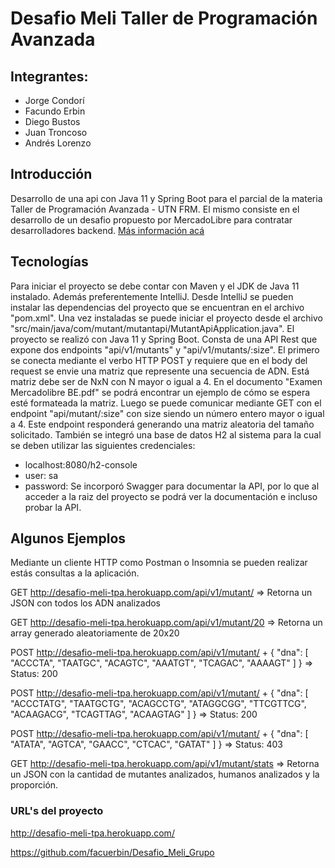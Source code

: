 # Desafio Meli Taller de Programación Avanzada

## Integrantes:
- Jorge Condorí
- Facundo Erbin
- Diego Bustos
- Juan Troncoso
- Andrés Lorenzo

## Introducción

Desarrollo de una api con Java 11 y Spring Boot para el parcial de la materia Taller de Programación Avanzada - UTN FRM. El mismo consiste en el desarrollo de un desafio propuesto por MercadoLibre para contratar desarrolladores backend. [Más información acá](https://github.com/facuerbin/Desafio_Meli_Grupo/blob/main/Examen%20Mercadolibre%20BE.pdf)

## Tecnologías

Para iniciar el proyecto se debe contar con Maven y el JDK de Java 11 instalado. Además preferentemente IntelliJ. Desde IntelliJ se pueden instalar las dependencias del proyecto que se encuentran en el archivo "pom.xml". Una vez instaladas se puede iniciar el proyecto desde el archivo "src/main/java/com/mutant/mutantapi/MutantApiApplication.java".
El proyecto se realizó con Java 11 y Spring Boot. Consta de una API Rest que expone dos endpoints "api/v1/mutants" y "api/v1/mutants/:size". El primero se conecta mediante el verbo HTTP POST y requiere que en el body del request se envie una matriz que represente una secuencia de ADN. Está matriz debe ser de NxN con N mayor o igual a 4. En el documento "Examen Mercadolibre BE.pdf" se podrá encontrar un ejemplo de cómo se espera esté formateada la matriz. Luego se puede comunicar mediante GET con el endpoint "api/mutant/:size" con size siendo un número entero mayor o igual a 4. Este endpoint responderá generando una matriz aleatoria del tamaño solicitado.
También se integró una base de datos H2 al sistema para la cual se deben utilizar las siguientes credenciales: 
- localhost:8080/h2-console
- user: sa
- password:
Se incorporó Swagger para documentar la API, por lo que al acceder a la raiz del proyecto se podrá ver la documentación e incluso probar la API.

## Algunos Ejemplos

Mediante un cliente HTTP como Postman o Insomnia se pueden realizar estás consultas a la aplicación.

GET http://desafio-meli-tpa.herokuapp.com/api/v1/mutant/ => Retorna un JSON con todos los ADN analizados

GET http://desafio-meli-tpa.herokuapp.com/api/v1/mutant/20 => Retorna un array generado aleatoriamente de 20x20

POST http://desafio-meli-tpa.herokuapp.com/api/v1/mutant/ + 
{
"dna": 	[
"ACCCTA",
"TAATGC",
"ACAGTC",
"AAATGT",
"TCAGAC",
"AAAAGT"
]
}
=> Status: 200


POST http://desafio-meli-tpa.herokuapp.com/api/v1/mutant/ +
{
"dna": 	[
"ACCCTATG",
"TAATGCTG",
"ACAGCCTG",
"ATAGGCGG",
"TTCGTTCG",
"ACAAGACG",
"TCAGTTAG",
"ACAAGTAG"
]
}
=> Status: 200

POST http://desafio-meli-tpa.herokuapp.com/api/v1/mutant/ +
{
"dna":  [
  "ATATA",
  "AGTCA",
  "GAACC",
  "CTCAC",
  "GATAT"
]
}
=> Status: 403

GET http://desafio-meli-tpa.herokuapp.com/api/v1/mutant/stats => Retorna un JSON con la cantidad de mutantes analizados, humanos analizados y la proporción.

### URL's del proyecto

http://desafio-meli-tpa.herokuapp.com/

https://github.com/facuerbin/Desafio_Meli_Grupo


